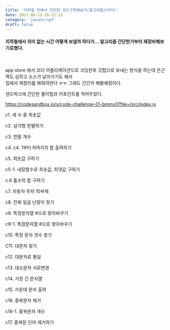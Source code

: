 ```yaml
---
title: '지하철 안에서 간단한 코드구현해보기(알고리즘스터디)'
date: 2021-06-12 16:21:13
category: 'javascript'
draft: false
---
```


#### 지하철에서 의미 없는 시간 어떻게 보낼까 하다가... 알고리즘 간단한거부터 재정비해보기로했다.

<br />

app store 에서 코더 어플리케이션으로 코딩한후 깃헙으로 보내는 방식을 하는데 은근 렉도 심하고 소스가 날아가기도 해서<br />
집에서 재정리를 해줘야한다 ㅠㅠ 그래도 간간히 해볼예정이다.<br />

샌드박스에 간단한 풀이법과 키포인트를 적어두었다.<br />

https://codesandbox.io/s/code-challenge-01-bmmx0?file=/src/index.js<br />

<p>c1. 세 수 중 최솟값</p>
<p>c2. 삼각형 판별하기</p>
<p>c3. 연필 개수</p>
<p>c4. c4. 1부터 N까지의 합 출력하기</p>
<p>c5. 최솟값 구하기</p>
<p>c5-1. 내장함수로 최솟값, 최댓값 구하기</p>
<p>c.6 홀수의 합 구하기</p>
<p>c7. 자동차 주차 10부제</p>
<p>c8. 진짜 일곱 난장이 찾기</p>
<p>c9. 특정문자열 #으로 찾아바꾸기</p>
<p>c9-1. 특정문자열 #으로 찾아바꾸기</p>
<p>c10. 특정 문자 갯수 찾기</p>
<p>C11. 대문자 찾기</p>
<p>c12. 대문자로 통일</p>
<p>c13. 대소문자 서로변경</p>
<p>c14. 가장 긴 문자열</p>
<p>c15. 가운데 문자 출력</p>
<p>c16. 중복문자 제거</p>
<p>c16-1. 중복문자 개수</p>
<p>c17. 중복된 단어 제거하기</p>
